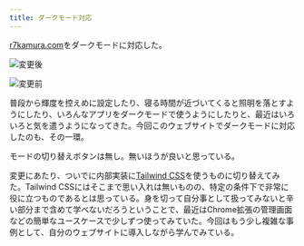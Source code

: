 ```yaml
---
title: ダークモード対応
---
```

[r7kamura.com](https://r7kamura.com/)をダークモードに対応した。

![](https://lh5.googleusercontent.com/2UC--3l0rB-WBjH_yaCh4eKcSfCqvMl7-sZx1_BitFIi7OqzsFi5oFxWh1JofQR5jJO-fHWiYx32DgmPNVaoi1Vsr9NpFeOngG7vd_0HckqgLPxSPhQslgXSnrnZRiWJ676NBbo_CIsDBhpc3IJbKw "変更後")

![](https://lh6.googleusercontent.com/igrQrhopW6qdTTl3HGAg0xe1h2jCOy-Vn1cIrzNou7TEts2874m7P8goGXXOC2Tu5IYxWxX_aw2MUGJfDR3gTR8Fkjgv7L-vwkAgN2dt8H6nnUli7Mc9Zmt0Jb11SXirxre6AwHVizb6e5mrLV5rJw "変更前")

普段から輝度を控えめに設定したり、寝る時間が近づいてくると照明を落とすようにしたり、いろんなアプリをダークモードで使うようにしたりと、最近はいろいろと気を遣うようになってきた。今回このウェブサイトでダークモードに対応したのも、その一環。

モードの切り替えボタンは無し。無いほうが良いと思っている。

変更にあたり、ついでに内部実装に[Tailwind CSS](https://tailwindcss.com/)を使うものに切り替えてみた。Tailwind CSSにはそこまで思い入れは無いものの、特定の条件下で非常に役に立つものであるとは思っている。身を切って自分事として扱ってみないと辛い部分まで含めて学べないだろうということで、最近はChrome拡張の管理画面などの簡単なユースケースで少しずつ使ってみていた。今回はもう少し複雑な事例として、自分のウェブサイトに導入しながら学んでみている。
